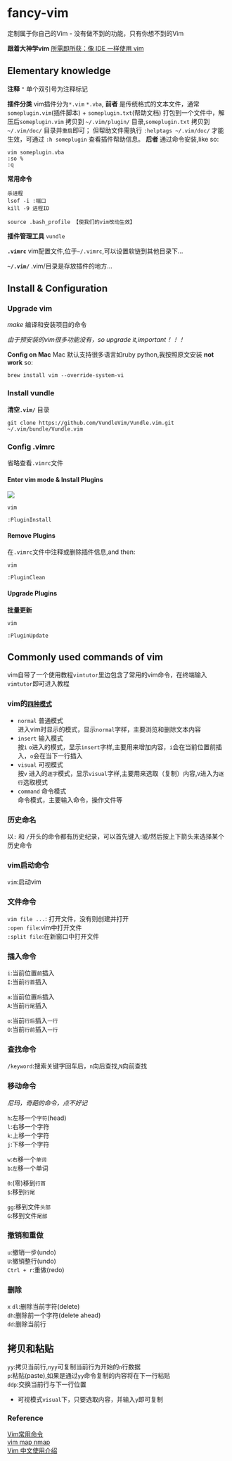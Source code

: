 # fancy-vim
定制属于你自己的Vim - 没有做不到的功能，只有你想不到的Vim   

**跟着大神学vim** [所需即所获：像 IDE 一样使用 vim](https://github.com/yangyangwithgnu/use_vim_as_ide)

## Elementary knowledge

**注释** `"` 单个双引号为注释标记    

**插件分类** vim插件分为`*.vim` `*.vba`, **前者** 是传统格式的文本文件，通常`someplugin.vim`(插件脚本) + `someplugin.txt`(帮助文档) 打包到一个文件中，解压后`someplugin.vim` 拷贝到 `~/.vim/plugin/` 目录,`someplugin.txt` 拷贝到 `~/.vim/doc/` 目录并`重启`即可；
但帮助文件需执行 `:helptags ~/.vim/doc/` 才能生效，可通过 `:h someplugin` 查看插件帮助信息。 **后者** 通过命令安装,like so:

```shell
vim someplugin.vba
:so %
:q
```

**常用命令**
```shell
杀进程
lsof -i :端口 
kill -9 进程ID

source .bash_profile 【使我们的vim改动生效】
```

**插件管理工具** `vundle`

**`.vimrc`** vim配置文件,位于`~/.vimrc`,可以设置软链到其他目录下...

**`~/.vim/`** .vim/目录是存放插件的地方...

## Install & Configuration

### Upgrade vim

*make* 编译和安装项目的命令

*由于预安装的vim很多功能没有，so upgrade it,important！！！* 

**Config on Mac** Mac 默认支持很多语言如ruby python,我按照原文安装 **not work** so:

```shell
brew install vim --override-system-vi
```

### Install vundle

**清空`.vim/`** 目录

```shell
git clone https://github.com/VundleVim/Vundle.vim.git ~/.vim/bundle/Vundle.vim
```

### Config .vimrc

省略查看`.vimrc`文件

#### Enter vim mode & Install Plugins

<img src="./vim.png"/>

```shell
vim

:PluginInstall
```

#### Remove Plugins

在`.vimrc`文件中注释或删除插件信息,and then:

```shell
vim

:PluginClean
```

#### Upgrade Plugins

**批量更新**
```shell
vim

:PluginUpdate
```

## Commonly used commands of vim

vim自带了一个使用教程`vimtutor`里边包含了常用的vim命令，在终端输入`vimtutor`即可进入教程  

### vim的[`四种模式`](http://www.cnblogs.com/zeushuang/archive/2012/11/16/2772830.html)

- `normal` 普通模式  
   进入vim时显示的模式，显示`normal`字样，主要浏览和删除文本内容
- `insert` 输入模式  
   按`i` `o`进入的模式，显示`insert`字样,主要用来增加内容，`i`会在当前位置前插入，`o`会在当下一行插入
- `visual` 可视模式  
   按`v` 进入的`逐字`模式，显示`visual`字样,主要用来选取（复制）内容,`V`进入为`逐行`选取模式
- `command` 命令模式  
   命令模式，主要输入命令，操作文件等

### 历史命名

以`:` 和 `/`开头的命令都有历史纪录，可以首先键入:或/然后按上下箭头来选择某个历史命令

### vim启动命令

`vim`:启动vim   

### 文件命令

`vim file ...`: 打开文件，没有则创建并打开   
`:open file`:vim中打开文件   
`:split file`:在新窗口中打开文件   

### 插入命令

`i`:当前位置`前`插入   
`I`:当前`行首`插入    

`a`:当前位置`后`插入   
`A`:当前`行尾`插入   

`o`:当前`行后`插入`一行`    
`O`:当前`行前`插入`一行`    

### 查找命令

`/keyword`:搜索关键字回车后，`n`向后查找,`N`向前查找    

### 移动命令

_尼玛，奇葩的命令，点不好记_

`h`:左移一个`字符`(head)    
`l`:右移一个字符    
`k`:上移一个字符    
`j`:下移一个字符    

`w`:`右`移一个`单词`    
`b`:`左`移一个单词    

`0`:(零)移到`行首`    
`$`:移到`行尾`    

`gg`:移到文件`头部`    
`G`:移到文件`尾部`    

### 撤销和重做

`u`:撤销一步(undo)    
`U`:撤销整行(undo)    
`Ctrl + r`:重做(redo)    

### 删除

`x` `dl`:删除当前字符(delete)    
`dh`:删除前一个字符(delete ahead)    
`dd`:删除当前行    

## 拷贝和粘贴

`yy`:拷贝当前行,`nyy`可复制当前行为开始的`n`行数据      
`p`:粘贴(paste),如果是通过`yy`命令复制的内容将在下一行粘贴      
`ddp`:交换当前行与下一行位置

* 可视模式`visual`下，只要选取内容，并输入`y`即可复制

### Reference

[Vim常用命令](http://www.cnblogs.com/softwaretesting/archive/2011/07/12/2104435.html)    
[vim map nmap](http://www.cnblogs.com/lq0729/archive/2011/12/24/2300189.html)   
[Vim 中文使用介绍](https://github.com/wsdjeg/vim-galore-zh_cn)  
